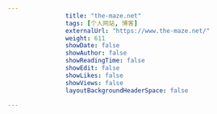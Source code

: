 ---
                title: "the-maze.net"
                tags: [个人网站, 博客]
                externalUrl: "https://www.the-maze.net/"
                weight: 611
                showDate: false
                showAuthor: false
                showReadingTime: false
                showEdit: false
                showLikes: false
                showViews: false
                layoutBackgroundHeaderSpace: false
                ---

